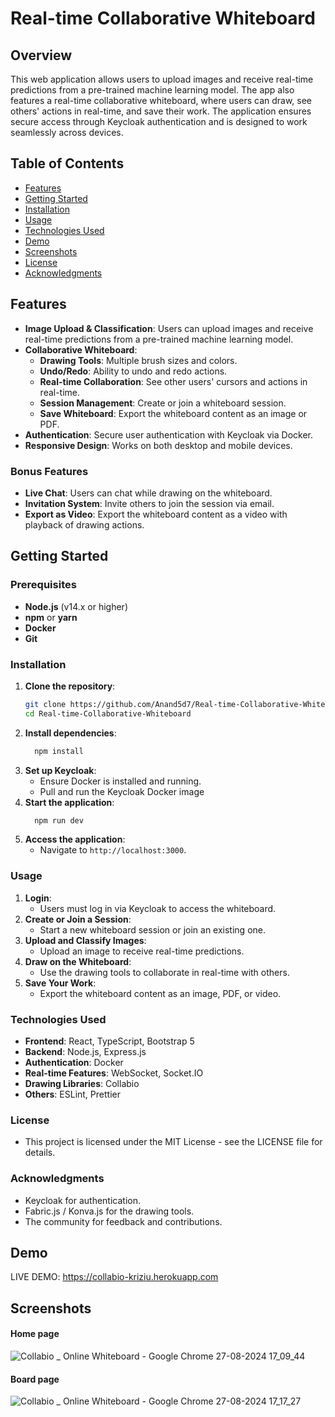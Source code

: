 # Real-time Collaborative Whiteboard 

## Overview
This web application allows users to upload images and receive real-time predictions from a pre-trained machine learning model. The app also features a real-time collaborative whiteboard, where users can draw, see others' actions in real-time, and save their work. The application ensures secure access through Keycloak authentication and is designed to work seamlessly across devices.

## Table of Contents
- [Features](#features)
- [Getting Started](#getting-started)
- [Installation](#installation)
- [Usage](#usage)
- [Technologies Used](#technologies-used)
- [Demo](#demo)
- [Screenshots](#screenshots)
- [License](#license)
- [Acknowledgments](#acknowledgments)

## Features
- **Image Upload & Classification**: Users can upload images and receive real-time predictions from a pre-trained machine learning model.
- **Collaborative Whiteboard**:
  - **Drawing Tools**: Multiple brush sizes and colors.
  - **Undo/Redo**: Ability to undo and redo actions.
  - **Real-time Collaboration**: See other users' cursors and actions in real-time.
  - **Session Management**: Create or join a whiteboard session.
  - **Save Whiteboard**: Export the whiteboard content as an image or PDF.
- **Authentication**: Secure user authentication with Keycloak via Docker.
- **Responsive Design**: Works on both desktop and mobile devices.

### Bonus Features
- **Live Chat**: Users can chat while drawing on the whiteboard.
- **Invitation System**: Invite others to join the session via email.
- **Export as Video**: Export the whiteboard content as a video with playback of drawing actions.

## Getting Started
### Prerequisites
- **Node.js** (v14.x or higher)
- **npm** or **yarn**
- **Docker**
- **Git**

### Installation
1. **Clone the repository**:
   ```bash
   git clone https://github.com/Anand5d7/Real-time-Collaborative-Whiteboard.git
   cd Real-time-Collaborative-Whiteboard
   ```
2. **Install dependencies**:
   ```bash
     npm install
   ```
3. **Set up Keycloak**:
   - Ensure Docker is installed and running.
   - Pull and run the Keycloak Docker image
4. **Start the application**:
   ```bash
     npm run dev
   ```
5. **Access the application**:
   - Navigate to `http://localhost:3000`.
### Usage
1. **Login**:
   - Users must log in via Keycloak to access the whiteboard.
2. **Create or Join a Session**:
   - Start a new whiteboard session or join an existing one.
3. **Upload and Classify Images**:
   - Upload an image to receive real-time predictions.
4. **Draw on the Whiteboard**:
   - Use the drawing tools to collaborate in real-time with others.
5. **Save Your Work**:
   - Export the whiteboard content as an image, PDF, or video.

### Technologies Used
  - **Frontend**: React, TypeScript, Bootstrap 5
  - **Backend**: Node.js, Express.js
  - **Authentication**: Docker
  - **Real-time Features**: WebSocket, Socket.IO
  - **Drawing Libraries**: Collabio
  - **Others**: ESLint, Prettier
### License
- This project is licensed under the MIT License - see the LICENSE file for details.

### Acknowledgments
- Keycloak for authentication.
- Fabric.js / Konva.js for the drawing tools.
- The community for feedback and contributions.
## Demo

LIVE DEMO: https://collabio-kriziu.herokuapp.com

## Screenshots

#### Home page
![Collabio _ Online Whiteboard - Google Chrome 27-08-2024 17_09_44](https://github.com/user-attachments/assets/794c8896-3a43-4074-81a1-a879a9d1e695)

#### Board page
![Collabio _ Online Whiteboard - Google Chrome 27-08-2024 17_17_27](https://github.com/user-attachments/assets/21b01168-bbb4-4ca8-8d0e-a856eb325e98)

